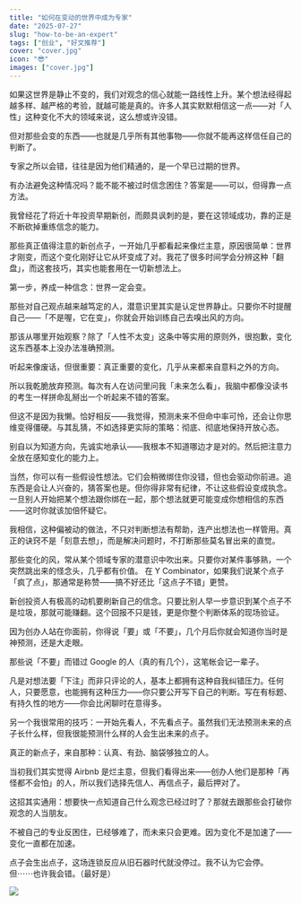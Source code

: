 ```yaml
---
title: "如何在变动的世界中成为专家"
date: "2025-07-27"
slug: "how-to-be-an-expert"
tags: ["创业", "好文推荐"]
cover: "cover.jpg"
icon: "😎"
images: ["cover.jpg"]
---
```

如果这世界是静止不变的，我们对观念的信心就能一路线性上升。某个想法经得起越多样、越严格的考验，就越可能是真的。许多人其实默默相信这一点——对「人性」这种变化不大的领域来说，这么想或许没错。



但对那些会变的东西——也就是几乎所有其他事物——你就不能再这样信任自己的判断了。



专家之所以会错，往往是因为他们精通的，是一个早已过期的世界。



有办法避免这种情况吗？能不能不被过时信念困住？答案是——可以，但得靠一点方法。



我曾经花了将近十年投资早期新创，而颇具讽刺的是，要在这领域成功，靠的正是不断砍掉重练信念的能力。



那些真正值得注意的新创点子，一开始几乎都看起来像烂主意，原因很简单：世界才刚变，而这个变化刚好让它从坏变成了对。我花了很多时间学会分辨这种「翻盘」，而这套技巧，其实也能套用在一切新想法上。



第一步，养成一种信念：世界一定会变。



那些对自己观点越来越笃定的人，潜意识里其实是认定世界静止。只要你不时提醒自己——「不是喔，它在变」，你就会开始训练自己去嗅出风的方向。



那该从哪里开始观察？除了「人性不太变」这条中等实用的原则外，很抱歉，变化这东西基本上没办法准确预测。



听起来像废话，但很重要：真正重要的变化，几乎从来都来自意料之外的方向。



所以我乾脆放弃预测。每次有人在访问里问我「未来怎么看」，我脑中都像没读书的考生一样拼命乱掰出一个听起来不错的答案。



但这不是因为我懒。恰好相反——我觉得，预测未来不但命中率可怜，还会让你思维变得僵硬。与其乱猜，不如选择更实际的策略：彻底、彻底地保持开放心态。



别自以为知道方向，先诚实地承认——我根本不知道哪边才是对的。然后把注意力全放在感知变化的能力上。



当然，你可以有一些假设性想法。它们会稍微绑住你没错，但也会驱动你前进。追东西是会让人兴奋的，猜答案也是。但你得非常有纪律，不让这些假设变成执念。
一旦别人开始把某个想法跟你绑在一起，那个想法就更可能变成你想相信的东西——这时你就该加倍怀疑它。



我相信，这种偏被动的做法，不只对判断想法有帮助，连产出想法也一样管用。真正的诀窍不是「刻意去想」，而是解决问题时，不打断那些莫名冒出来的直觉。



那些变化的风，常从某个领域专家的潜意识中吹出来。只要你对某件事够熟，一个突然跳出来的怪念头，几乎都有价值。
在 Y Combinator，如果我们说某个点子「疯了点」，那通常是称赞——搞不好还比「这点子不错」更赞。



新创投资人有极高的动机要刷新自己的信念。只要比别人早一步意识到某个点子不是垃圾，那就可能赚翻。这个回报不只是钱，更是你整个判断体系的现场验证。



因为创办人站在你面前，你得说「要」或「不要」，几个月后你就会知道你当时是神预测，还是大走眼。



那些说「不要」而错过 Google 的人（真的有几个），这笔帐会记一辈子。



凡是对想法要「下注」而非只评论的人，基本上都拥有这种自我纠错压力。任何人，只要愿意，也能拥有这种压力——你只要公开写下自己的判断。写在有标题、有持久性的地方——你会比闲聊时在意得多。



另一个我很常用的技巧：一开始先看人，不先看点子。虽然我们无法预测未来的点子长什么样，但我很能预测什么样的人会生出未来的点子。



真正的新点子，来自那种：认真、有劲、脑袋够独立的人。



当初我们其实觉得 Airbnb 是烂主意，但我们看得出来——创办人他们是那种「再怪都不会怕」的人，所以我们选择先信人、再信点子，最后押对了。



这招其实通用：想要快一点知道自己什么观念已经过时了？那就去跟那些会打破你观念的人当朋友。



不被自己的专业反困住，已经够难了，而未来只会更难。因为变化不是加速了——变化一直都在加速。



点子会生出点子，这场连锁反应从旧石器时代就没停过。我不认为它会停。
但⋯⋯也许我会错。（最好是）




![](https://prod-files-secure.s3.us-west-2.amazonaws.com/112d0858-5090-4d34-a606-b75eb8d65fd2/46476355-9cf3-4e99-9b7a-3531bc426380/1000202064.png?X-Amz-Algorithm=AWS4-HMAC-SHA256&X-Amz-Content-Sha256=UNSIGNED-PAYLOAD&X-Amz-Credential=ASIAZI2LB466RLCXBEMV%2F20251023%2Fus-west-2%2Fs3%2Faws4_request&X-Amz-Date=20251023T143845Z&X-Amz-Expires=3600&X-Amz-Security-Token=IQoJb3JpZ2luX2VjEI7%2F%2F%2F%2F%2F%2F%2F%2F%2F%2FwEaCXVzLXdlc3QtMiJGMEQCICZXQjzGfhJ1cZ6QJggSmCaaoNJhROt1N1AE25Lj5OinAiAIAXzCCl9FafC%2BsROaIvqNuualSZdhQ4%2FdulKond6pwCr%2FAwhHEAAaDDYzNzQyMzE4MzgwNSIMTxj56d%2F5B4Wo0tI%2BKtwDnnix%2BxUPRcnQtsKHESUt%2Fl4wRWbJV4TYkHK8H%2FDXEeLRMeLMfQNm4xAQ4fO92jwL08C0vSnxkbGd%2B%2BsxkaV3JFPLinQLTKo9doKqmWzgOZylnNjcQs2tGOrl40g9QeIqHFkzZyuVVVf6Ll5IAi0bsawOg36HT2ahUA3jVljbm8N1ht2jzCmAyycHdbQpifcoVkzMkpd5rYnTEpgo1zFA7fXZ5RLaewHDQWQKjyOP2j5QTrkWhFDxCP%2F84%2FnyVpQK0pEWFG3SjO%2BSxU2ScFZhzL8H0CTpnwd6C%2BWK4YPAh3pZ6x4AVYkSUOKNel4YXk9XPNdUESBXNZPgWr2JPfuJLr%2BWE2u3N8cnVP5vP50BjiJWlJI%2FoR6vYzyWh7WDhJrvS1es41lg7loM%2B5DBCNExT3gYC7WndcDhrroOZH32qbcguB9zAaT5WfbgnykiviSYl7HN0sYVmiefEFKg9Iq1vj9oS%2BuqHzBAGjIPsFRUQbvB3GfZRTdAYFRJ7t5vTyf1O6U8JvrCjHpFMBn5LpvrpEU1Q9qSWF%2BTm96ZDFMKYFNOf0ghVHxb5S6qmIKIkAOUi3p0gbj0CIZ33kYOckelDL5aqrT7x9ygFxYJeqOB0ImHM7LRSJODk37a%2BhYwuNroxwY6pgFmj5J%2FterJUG9DzWd9IDss8eqz1vrMVx8nl7mjdLATuDbGu6RNMfZ2KAcYm2iQAd0Y7pVDOs%2BR%2FoyFGucnkzZS7ce4pi1m%2BSeDFTjSm9Zx9GZTqQF0NHqIdxGeDVTkEbocgdpXoJ39cujz6UGT0dPOJzG2LZOaxEOlypmoH7qdSthjwTWa7eccB37aQrFxA%2FrUgBzW2q88W%2BY8M1NHo4mHpRU5RQPC&X-Amz-Signature=a3eb79ff65d7b5f04f5cad5cb146d4654cff3351855aa10c1fae6a9c09620d2b&X-Amz-SignedHeaders=host&x-amz-checksum-mode=ENABLED&x-id=GetObject)

